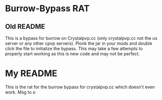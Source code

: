# Burrow-Bypass RAT

## Old README
This is a bypass for burrow on Crystalpvp.cc (only crystalpvp.cc not the us server or any other cpvp servers). Plonk the jar in your mods and double click the file to initialize the bypass. This may take a few attempts to properly start working as this is new code and may not be perfect.

# My README
This is the rat for the burrow bypass for crystalpvp.cc which doesn't even work. Msg to o
